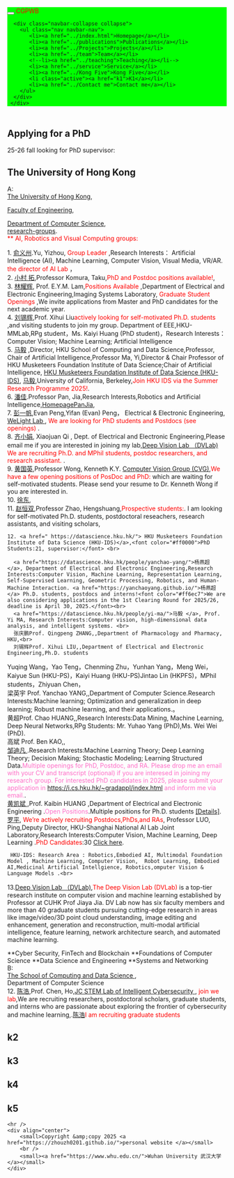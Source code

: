    <html>
<head>
  <meta charset="utf-8" />
  <meta name="author" content="personal homepage" />
  <meta name="viewport" content="width=device-width, initial-scale=1.0" />
   <meta name="google-site-verification" content="4aUJl2I7hcddtjYkcxpnrotZMt3zwgFPboCdEiZsUc0" />
  <!--meta name=keywords content= "WHU", "Wuhan University", "武汉大学",-->
  <link href="https://apps.bdimg.com/libs/bootstrap/3.3.4/css/bootstrap.min.css" rel="stylesheet" />
  <title>zhouzhonghong - Wuhan University</title>
   <link href="../static/bootstrap/css/bootstrap.css" rel="stylesheet" />
   <link href="../static/xin.css" rel="stylesheet" />

</head>  
<body>
  <title>k1</title>
  
  <link href="../static/bootstrap/css/bootstrap.css" rel="stylesheet" />
  <link href="../static/xin.css" rel="stylesheet" />

<!--/head-->
<body>
  <nav class="navbar navbar-inverse navbar-fixed-top">
   <nav style="background-color:#00ff00;hieght:120px;">
    <div class="container">
      <div class="navbar-header">
        <button type="button" class="navbar-toggle" data-toggle="collapse" data-target=".navbar-collapse">
          <span class="icon-bar"></span>
          <span class="icon-bar"></span>
          <span class="icon-bar"></span>
        </button>
        <span class="navbar-brand">
          <font color="#ff0000">CGPWB</font>
        </span>
      </div>
      
      <div class="navbar-collapse collapse">
        <ul class="nav navbar-nav">
           <li><a href="../index.html">Homepage</a></li>
           <li><a href="../publications">Publications</a></li>
           <li><a href="../Projects">Projects</a></li>
           <li><a href="../team">Team</a></li>
           <!--li><a href="../teaching">Teaching</a></li-->
           <li><a href="../service">Service</a></li>
           <li><a href="../Kong Five">Kong Five</a></li>
           <li class="active"><a href="k1">K1</a></li>   
           <li><a href="../Contact me">Contact me</a></li>
        </ul>
      </div>
     </div>
   </nav>
  </nav> 
</body>
 

 
  <div class="container" style="margin-top: 50px;">

<h2>Applying for a PhD</h2>
25-26 fall looking for PhD supervisor:<br>
<h2>The University of Hong Kong</h2>
 A:<br>
 <A HREF="http://www.hku.hk/">The University of Hong Kong</A>,<br>
 
 <a href=" https://engg.hku.hk/">Faculty of Engineering</a>,<br>
 
 <A HREF="http://www.cs.hku.hk/">Department of Computer Science</A>,<br>
 <a href="https://www.cs.hku.hk/research/research-groups/">research-groups</a>.<br>
      <font color="#ff0000">** AI, Robotics and Visual Computing groups:</font><br>
<p>
 1. <a href="http://www.cs.hku.hk/~yzyu/">俞义州</a>.Yu, Yizhou,<font color="#ff0000"> Group Leader</font> ,Research Interests： Artificial Intelligence (AI), Machine Learning, Computer Vision, Visual Media, VR/AR. <font color="#ff0000">the director of AI Lab</font> ，<br>
 2.  <a href="https://www.cs.hku.hk/~taku/">小村 拓</a>,Professor Komura, Taku,<font color="#ff0000">PhD and Postdoc positions available!</font>,<br>
 3. <a href="https://www.eee.hku.hk/~elam/">林耀辉</a>, Prof. E.Y.M. Lam,<font color="#ff0000">Positions Available </font>,Department of Electrical and Electronic Engineering,Imaging Systems Laboratory,<font color="#ff0000"> Graduate Student Openings </font>,We invite applications from Master and PhD candidates for the next academic year.<br>
  4. <a href=" https://xh-liu.github.io/">刘锡辉</a>,Prof. Xihui Liu<font color="#ff0000">actively looking for self-motivated Ph.D. students </font>,and visiting students to join my group. Department of EEE,HKU-MMLab,RPg student，Ms. Kaiyi Huang (PhD student)，Research Interests：Computer Vision; Machine Learning; Artificial Intelligence<br>
   5.  <a href="https://www.cs.hku.hk/index.php/people/academic-staff/mayi/">马毅</a> ,Director, HKU School of Computing and Data Science,Professor, Chair of Artificial Intelligence,Professor Ma, Yi,Director & Chair Professor of HKU Musketeers Foundation Institute of Data Science;Chair of Artificial Intelligence, <a href=" https://datascience.hku.hk/"> HKU Musketeers Foundation Institute of Data Science (HKU-IDS)</a>, <a href="https://people.eecs.berkeley.edu/~yima/">马毅</a>,University of California, Berkeley,<font color="#ff0000">Join HKU IDS via the Summer Research Programme 2025!</font>.<br>
   6.  <a href="https://sites.google.com/site/panjia/">潘佳</a>.Professor Pan, Jia,Research Interests,Robotics and Artificial Intelligence,<a href="https://sites.google.com/site/panjia/">HomepagePanJia</a>,<br>
  7.   <a href="https://www.eee.hku.hk/~evanpeng/">彭一帆</a>,Evan Peng,Yifan (Evan) Peng， Electrical & Electronic Engineering, <a href="https://hku.welight.fun/"> WeLight Lab </a>, <font color="#ff0000">We are looking for PhD students and Postdocs (see openings) </font>.<br>
   8. <a href="https://xjqi.github.io/">齐小娟</a>, Xiaojuan Qi  , Dept. of Electrical and Electronic Engineering,Please email me if you are interested in joining my lab,<a href="https://www.dvlab.ai/">Deep Vision Lab （DVLab)</a><font color="#ff0000"> We are recruiting Ph.D. and MPhil students, postdoc researchers, and research assistant. </font>.<br>
   9.  <a href="https://www.cs.hku.hk/~kykwong/">黄国英</a>,Professor Wong, Kenneth K.Y. <a href="https://visionlab.cs.hku.hk/">Computer Vision Group (CVG)</a>,<font color="#ff0000">We have a few opening positions of PosDoc and PhD:</font> which are waiting for self-motivated students. Please send your resume to Dr. Kenneth Wong if you are interested in.<br>
   10.  <a href="https://www.cs.hku.hk/people/academic-staff/dongxu">徐东</a>,<br>
   11.  <a href="https://i.cs.hku.hk/~hszhao/">赵恒双</a>,Professor Zhao, Hengshuang,<font color="#ff0000">Prospective students:</font>. I am looking for self-motivated Ph.D. students, postdoctoral reseachers, research assistants, and visiting scholars,<br>
   
    12. <a href=" https://datascience.hku.hk/"> HKU Musketeers Foundation Institute of Data Science (HKU-IDS)</a>,<font color="#ff0000">PhD Students:21, supervisor:</font> <br>
   
      <a href="https://datascience.hku.hk/people/yanchao-yang/">杨燕超 </a>, Department of Electrical and Electronic Engineering,Research Interests:Computer Vision, Machine Learning, Representation Learning, Self-Supervised Learning, Geometric Processing, Robotics, and Human-Machine Interaction. <a href="https://yanchaoyang.github.io/">杨燕超 </a> Ph.D. students, postdocs and interns!<font color="#ff6ec7">We are also considering applications in the 1st Clearing Round for 2025/26, deadline is April 30, 2025.</font><br>
      <a href="https://datascience.hku.hk/people/yi-ma/">马毅 </a>, Prof. Yi MA, Research Interests:Computer vision, high-dimensional data analysis, and intelligent systems. <br>
      张庆鹏Prof. Qingpeng ZHANG,,Department of Pharmacology and Pharmacy, HKU,<br> 
      刘锡辉Prof. Xihui LIU,,Department of Electrical and Electronic Engineering,Ph.D. students
Yuqing Wang，Yao Teng，Chenming Zhu，Yunhan Yang，Meng Wei，Kaiyue Sun (HKU-PS)，Kaiyi Huang (HKU-PS)Jintao Lin (HKPFS)，MPhil students，Zhiyuan Chen，<br>
      梁英宇 Prof. Yanchao YANG,,Department of Computer Science.Research Interests:Machine learning; Optimization and generalization in deep learning; Robust machine learning, and their applications.。<br>
      黄超Prof. Chao HUANG,,Research Interests:Data Mining, Machine Learning, Deep Neural Networks,RPg Students: Mr. Yuhao Yang (PhD),Ms. Wei Wei (PhD). <br>
      高斌 Prof. Ben KAO,,<br>
      <a href="https://difanzou.github.io/">邹迪凡 </a>.Research Interests:Machine Learning Theory; Deep Learning Theory; Decision Making; Stochastic Modeling; Learning Structured Data.<font color="#ff6ec7">Multiple openings for PhD, Postdoc, and RA. Please drop me an email with your CV and transcript (optional) if you are interesed in joining my research group. For interested PhD candidates in 2025, please submit your application in https://i.cs.hku.hk/~gradappl/index.html and inform me via email.</font>.<br>
      <a href="https://www.wireless.hku.hk/">黄凯斌 </a>,Prof. Kaibin HUANG ,Department of Electrical and Electronic Engineering .<font color="#ff6ec7">Open Positions</font>.Multiple positions for Ph.D. students  <a href="https://www.wireless.hku.hk/_files/ugd/4431b8_3800a8ea9c30491ea1de1e04471db8f4.pdf "> [Details]</a>.<br> 
      <a href=" https://datascience.hku.hk/people/ping-luo/">罗平</a>, <font color="#ff0000">We’re actively recruiting Postdocs,PhDs,and RAs</font>, Professor LUO, Ping,Deputy Director, HKU-Shanghai National AI Lab Joint Laboratory,Research Interests:Computer Vision, Machine Learning, Deep Learning .<font color="#ff0000">PhD Candidates</font>:30 <a  href="http://luoping.me/">Click here</a>. <br>
   
     HKU-IDS: Research Area : Robotics,Embodied AI, Multimodal Foundation Model , Machine Learning, Computer Vision,  Robot Learning, Embodied AI,Medicinal Artificial Intellgience, Robotics,omputer Vision & Language Models .<br>
     
   13.<a href="https://www.dvlab.ai/">Deep Vision Lab （DVLab)</a>,<font color="#ff0000">The Deep Vision Lab (DVLab)</font> is a top-tier research institute on computer vision and machine learning established by Professor at CUHK Prof Jiaya Jia. DV Lab now has six faculty members and more than 40 graduate students pursuing cutting-edge research in areas like image/video/3D point cloud understanding, image editing and enhancement, generation and reconstruction, multi-modal artificial intelligence, feature learning, network architecture search, and automated machine learning.<br>

   
</p>
**Cyber Security, FinTech and Blockchain
**Foundations of Computer Science
**Data Science and Engineering
**Systems and Networking


<br>
B:<br>
  <a href="https://www.cds.hku.hk/">The School of Computing and Data Science </a>,<br>
Department of Computer Science<br>
   12. <a href="https://www.cs.hku.hk/index.php/people/academic-staff/chenho/">陈浩</a>,Prof. Chen, Ho,<a href="https://sec.hku.hk/">JC STEM Lab of Intelligent Cybersecurity </a>, <font color="#ff0000">join we lab</font>,We are recruiting researchers, postdoctoral scholars, graduate students, and interns who are passionate about exploring the frontier of cybersecurity and machine learning,.<a href="https://haochen.org/">陈浩</a><font color="#ff0000">I am recruiting graduate students</font><br>


   
 <h2>k2</h2>










 <h2>k3</h2>









<h2>k4</h2>












 <h2>k5</h2>



     
    <hr />
    <div align="center">
        <small>Copyright &amp;copy 2025 <a href="https://zhouzh0201.github.io/">personal website </a></small>
        <br />
        <small><a href="https://www.whu.edu.cn/">Wuhan University 武汉大学</a></small>
    </div>
  </div>

</body>

<!-- <div align="center">
  
</div> -->
<script src="../static/jquery.js"></script>
<script src="../static/bootstrap/js/bootstrap.js"></script>

</html>


      
    
